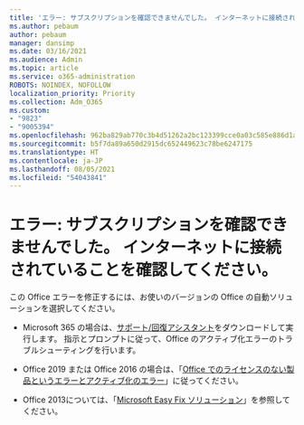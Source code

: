 ```yaml
---
title: 'エラー: サブスクリプションを確認できませんでした。 インターネットに接続されていることを確認してください。'
ms.author: pebaum
author: pebaum
manager: dansimp
ms.date: 03/16/2021
ms.audience: Admin
ms.topic: article
ms.service: o365-administration
ROBOTS: NOINDEX, NOFOLLOW
localization_priority: Priority
ms.collection: Adm_O365
ms.custom:
- "9823"
- "9005394"
ms.openlocfilehash: 962ba829ab770c3b4d51262a2bc123399cce0a03c585e886d1aa5701da284c7d
ms.sourcegitcommit: b5f7da89a650d2915dc652449623c78be6247175
ms.translationtype: HT
ms.contentlocale: ja-JP
ms.lasthandoff: 08/05/2021
ms.locfileid: "54043841"
---
```

# <a name="error-we-couldnt-verify-your-subscription-please-make-sure-that-youre-connected-to-the-internet"></a>エラー: サブスクリプションを確認できませんでした。 インターネットに接続されていることを確認してください。

この Office エラーを修正するには、お使いのバージョンの Office の自動ソリューションを選択してください。

- Microsoft 365 の場合は、[サポート/回復アシスタント](https://aka.ms/SaRA-OfficeActivation-Chat)をダウンロードして実行します。 指示とプロンプトに従って、Office のアクティブ化エラーのトラブルシューティングを行います。

- Office 2019 または Office 2016 の場合は、「[Office でのライセンスのない製品というエラーとアクティブ化のエラー](https://support.microsoft.com/office/0d23d3c0-c19c-4b2f-9845-5344fedc4380#bkmk_fixyourself)」に従ってください。

- Office 2013については、「[Microsoft Easy Fix ソリューション](https://support.microsoft.com/topic/microsoft-easy-fix-solutions-have-been-discontinued-b0f4b5f9-3b5a-bd9e-d75d-d45e2f12e16c)」を参照してください。